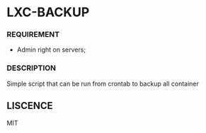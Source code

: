 # LXC-BACKUP
### REQUIREMENT
* Admin right on servers;

### DESCRIPTION
Simple script that can be run from crontab to backup all container

## LISCENCE
MIT
